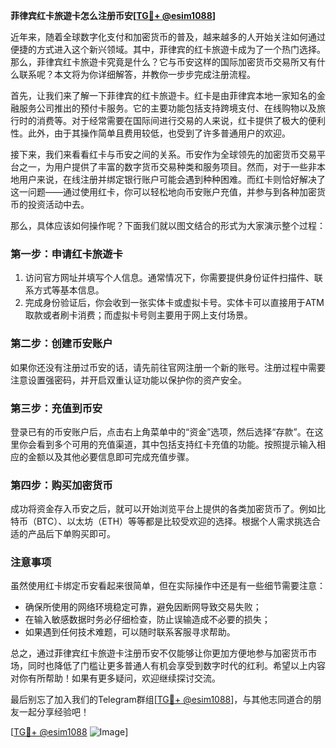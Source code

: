 **菲律宾红卡旅遊卡怎么注册币安[[TG💪+ @esim1088](https://t.me/s/esim1088)]**

近年来，随着全球数字化支付和加密货币的普及，越来越多的人开始关注如何通过便捷的方式进入这个新兴领域。其中，菲律宾的红卡旅遊卡成为了一个热门选择。那么，菲律宾红卡旅遊卡究竟是什么？它与币安这样的国际加密货币交易所又有什么联系呢？本文将为你详细解答，并教你一步步完成注册流程。

首先，让我们来了解一下菲律宾的红卡旅遊卡。红卡是由菲律宾本地一家知名的金融服务公司推出的预付卡服务。它的主要功能包括支持跨境支付、在线购物以及旅行时的消费等。对于经常需要在国际间进行交易的人来说，红卡提供了极大的便利性。此外，由于其操作简单且费用较低，也受到了许多普通用户的欢迎。

接下来，我们来看看红卡与币安之间的关系。币安作为全球领先的加密货币交易平台之一，为用户提供了丰富的数字货币交易种类和服务项目。然而，对于一些非本地用户来说，在线注册并绑定银行账户可能会遇到种种困难。而红卡则恰好解决了这一问题——通过使用红卡，你可以轻松地向币安账户充值，并参与到各种加密货币的投资活动中去。

那么，具体应该如何操作呢？下面我们就以图文结合的形式为大家演示整个过程：

### 第一步：申请红卡旅遊卡

1. 访问官方网址并填写个人信息。通常情况下，你需要提供身份证件扫描件、联系方式等基本信息。
2. 完成身份验证后，你会收到一张实体卡或虚拟卡号。实体卡可以直接用于ATM取款或者刷卡消费；而虚拟卡号则主要用于网上支付场景。

### 第二步：创建币安账户

如果你还没有注册过币安的话，请先前往官网注册一个新的账号。注册过程中需要注意设置强密码，并开启双重认证功能以保护你的资产安全。

### 第三步：充值到币安

登录已有的币安账户后，点击右上角菜单中的“资金”选项，然后选择“存款”。在这里你会看到多个可用的充值渠道，其中包括支持红卡充值的功能。按照提示输入相应的金额以及其他必要信息即可完成充值步骤。

### 第四步：购买加密货币

成功将资金存入币安之后，就可以开始浏览平台上提供的各类加密货币了。例如比特币（BTC）、以太坊（ETH）等等都是比较受欢迎的选择。根据个人需求挑选合适的产品后下单购买即可。

### 注意事项

虽然使用红卡绑定币安看起来很简单，但在实际操作中还是有一些细节需要注意：
- 确保所使用的网络环境稳定可靠，避免因断网导致交易失败；
- 在输入敏感数据时务必仔细检查，防止误输造成不必要的损失；
- 如果遇到任何技术难题，可以随时联系客服寻求帮助。

总之，通过菲律宾红卡旅遊卡注册币安不仅能够让你更加方便地参与加密货币市场，同时也降低了门槛让更多普通人有机会享受到数字时代的红利。希望以上内容对你有所帮助！如果有更多疑问，欢迎继续探讨交流。

最后别忘了加入我们的Telegram群组[[TG💪+ @esim1088](https://t.me/s/esim1088)]，与其他志同道合的朋友一起分享经验吧！

[[TG💪+ @esim1088](https://t.me/s/esim1088) ![Image](https://i.postimg.cc/4NQfJmqS/Snipaste-2025-05-13-00-14-12.png)]